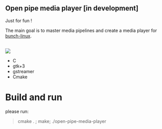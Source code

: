 ## Open pipe media player [in development]

Just for fun !

The main goal is to master media pipelines and create a media player for [bunch-linux](https://waelkarman.github.io/bunch-linux-manifests/). <br><br>

<img src="doc/screen.gif">

- C
- gtk+3
- gstreamer
- Cmake

# Build and run
please run: 
> cmake . ; make; ./open-pipe-media-player
